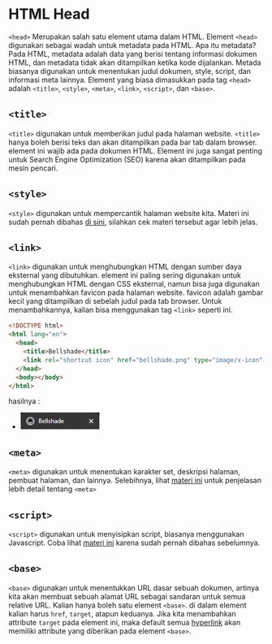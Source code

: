# HTML Head

`<head>` Merupakan salah satu element utama dalam HTML. Element `<head>` digunakan sebagai wadah untuk metadata
pada HTML. Apa itu metadata? Pada HTML, metadata adalah data yang berisi tentang informasi dokumen HTML,
dan metadata tidak akan ditampilkan ketika kode dijalankan. Metada biasanya digunakan untuk menentukan judul dokumen,
style, script, dan informasi meta lainnya. Element yang biasa dimasukkan pada tag `<head>` adalah
`<title>`, `<style>`, `<meta>`, `<link>`, `<script>`, dan `<base>`.

## `<title>`

`<title>` digunakan untuk memberikan judul pada halaman website. `<title>` hanya boleh berisi teks dan
akan ditampilkan pada bar tab dalam browser. element ini wajib ada pada dokumen HTML. Element ini
juga sangat penting untuk Search Engine Optimization (SEO) karena akan ditampilkan pada mesin pencari.

## `<style>`

`<style>` digunakan untuk mempercantik halaman website kita. Materi ini sudah pernah dibahas [di sini](https://github.com/bellshade/HTML-CSS/tree/main/HTML/008%20HTML%20Style), silahkan cek materi tersebut agar lebih jelas.

## `<link>`

`<link>` digunakan untuk menghubungkan HTML dengan sumber daya eksternal yang dibutuhkan. element ini paling sering
digunakan untuk menghubungkan HTML dengan CSS eksternal, namun bisa juga digunakan untuk menambahkan favicon pada
halaman website. favicon adalah gambar kecil yang ditampilkan di sebelah judul pada tab browser. Untuk menambahkannya,
kalian bisa menggunakan tag `<link>` seperti ini.

```html
<!DOCTYPE html>
<html lang="en">
  <head>
    <title>Bellshade</title>
    <link rel="shortcut icon" href="bellshade.png" type="image/x-icon" />
  </head>
  <body></body>
</html>
```

hasilnya :

- ![Hasil favicon](img/favicon.png)

## `<meta>`

`<meta>` digunakan untuk menentukan karakter set, deskripsi halaman, pembuat halaman, dan lainnya. Selebihnya,
lihat [materi ini](https://github.com/bellshade/HTML-CSS/tree/main/HTML/026%20HTML%20Meta) untuk penjelasan lebih detail tentang `<meta>`

## `<script>`

`<script>` digunakan untuk menyisipkan script, biasanya menggunakan Javascript. Coba lihat [materi ini](https://github.com/bellshade/HTML-CSS/tree/main/HTML/023%20HTML%20Script) karena sudah pernah dibahas sebelumnya.

## `<base>`

`<base>` digunakan untuk menentukkan URL dasar sebuah dokumen, artinya kita akan membuat sebuah alamat URL
sebagai sandaran untuk semua relative URL. Kalian hanya boleh satu element `<base>`. di dalam element kalian
harus `href`, `target`, atapun keduanya. Jika kita menambahkan attribute `target` pada element ini, maka
default semua [hyperlink](https://github.com/bellshade/HTML-CSS/tree/main/HTML/014%20HTML%20Hyperlink) akan memiliki
attribute yang diberikan pada element `<base>`.
